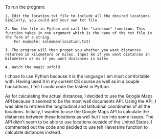 To run the program:

	1. Edit the location.txt file to include all the desired locations. Similarly, you could add your own txt file.
	
	2. Run the file in Python and call the "salesman" function. This function takes in one argument which is the name of the txt file in the form of a string.
		For example: salesman(location.txt)

	3. The program will then prompt you whether you want distances returned in kilometers or miles. Input km if you want distances in kilometers or mi if you want distances in miles

	4. Watch the magic unfold.

I chose to use Python because it is the language I am most comfortable with. Having used it in my current CS course as well as in a couple hackathons, I felt I could code the fastest in Python. 

As for calculating the actual distances, I decided to use the Google Maps API because it seemed to be the most well documents API. Using the API, I was able to retrieve the longitudinal and latitudinal coordinates of all the locations. Initially, I wanted to use the Google Maps API to calculate the distances between these locations as well but I ran into some issues. The API didn't seem to be able to use locations outside of the United States. I commented out the code and decided to use teh Haversine function to calculate distances instead. 